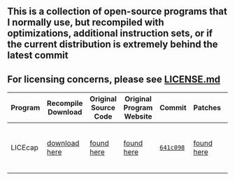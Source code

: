 ## This is a collection of open-source programs that I normally use, but recompiled with optimizations, additional instruction sets, or if the current distribution is extremely behind the latest commit

## For licensing concerns, please see [LICENSE.md](LICENSE.md)

| Program | Recompile Download | Original Source Code | Original Program Website | Commit | Patches | Optimization |
| - | - | - | - | - | - | - |
| LICEcap | [download here](https://github.com/Hxxzii/Recompiles/releases/download/1/licecap.exe) | [found here](https://github.com/justinfrankel/licecap) | [found here](https://www.cockos.com/licecap/) | [`641c098`](https://github.com/justinfrankel/licecap/commit/641c098841f8d85bd871332b6b4ae9510022f986) | [found here](./recompilePatches/licecap/) | `x64 omitframepointers avx512 latestversion favorspeed aggressiveinlinecandidates`... (the rest can be found in [Patches](./recompilePatches/licecap))
